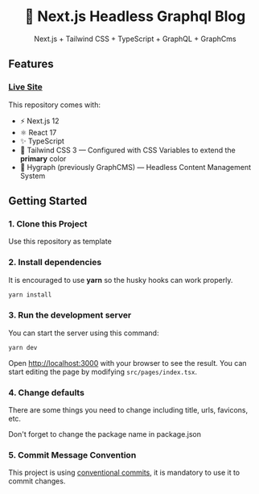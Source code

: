 <div align="center">
  <h1>🔋 Next.js Headless Graphql Blog</h1>
  <p>Next.js + Tailwind CSS + TypeScript + GraphQL + GraphCms</p>
</div>

## Features

### [Live Site](https://www.donghan.dev/)

This repository comes with:

- ⚡️ Next.js 12
- ⚛️ React 17
- ✨ TypeScript
- 💨 Tailwind CSS 3 — Configured with CSS Variables to extend the **primary** color
- 💎 Hygraph (previously GraphCMS) — Headless Content Management System

## Getting Started

### 1. Clone this Project

Use this repository as template

### 2. Install dependencies

It is encouraged to use **yarn** so the husky hooks can work properly.

```bash
yarn install
```

### 3. Run the development server

You can start the server using this command:

```bash
yarn dev
```

Open [http://localhost:3000](http://localhost:3000) with your browser to see the result. You can start editing the page by modifying `src/pages/index.tsx`.

### 4. Change defaults

There are some things you need to change including title, urls, favicons, etc.

Don't forget to change the package name in package.json

### 5. Commit Message Convention

This project is using [conventional commits](https://www.conventionalcommits.org/en/v1.0.0/), it is mandatory to use it to commit changes.
